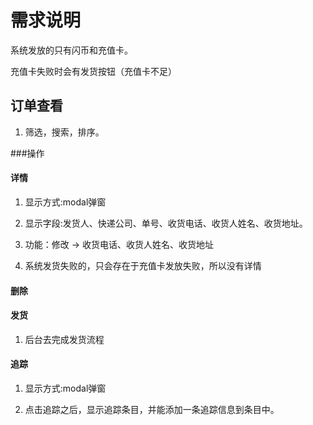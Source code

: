 # 需求说明

系统发放的只有闪币和充值卡。

充值卡失败时会有发货按钮（充值卡不足）

## 订单查看

1. 筛选，搜索，排序。

###操作

#### 详情
  
1. 显示方式:modal弹窗

1. 显示字段:发货人、快递公司、单号、收货电话、收货人姓名、收货地址。

1. 功能：修改 -> 收货电话、收货人姓名、收货地址

1. 系统发货失败的，只会存在于充值卡发放失败，所以没有详情

#### 删除

#### 发货

1. 后台去完成发货流程

#### 追踪

1. 显示方式:modal弹窗

1. 点击追踪之后，显示追踪条目，并能添加一条追踪信息到条目中。

